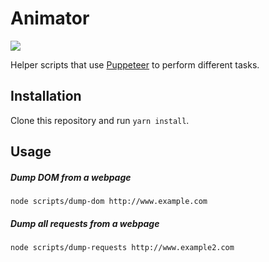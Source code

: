 # Animator

![](https://vignette.wikia.nocookie.net/ffxi/images/e/ea/Animator.jpg/revision/latest?cb=20060613010046)


Helper scripts that use [Puppeteer](https://github.com/GoogleChrome/puppeteer) to perform different tasks.

## Installation
Clone this repository and run `yarn install`.

## Usage
##### Dump DOM from a webpage
`node scripts/dump-dom http://www.example.com`

##### Dump all requests from a webpage
`node scripts/dump-requests http://www.example2.com`
